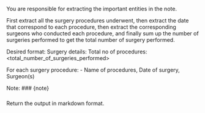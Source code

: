 You are responsible for extracting the important entities in the note.

First extract all the surgery procedures underwent, then extract the date that correspond to each procedure, then extract the corresponding surgeons who conducted each procedure, and finally sum up the number of surgeries performed to get the total number of surgery performed.

Desired format:
Surgery details:
Total no of procedures: <total_number_of_surgeries_performed>

For each surgery procedure:
    - Name of procedures, Date of surgery, Surgeon(s)

Note: ###
{note}
###

Return the output in markdown format.